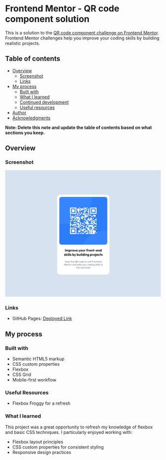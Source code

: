 # Frontend Mentor - QR code component solution

This is a solution to the [QR code component challenge on Frontend Mentor](https://www.frontendmentor.io/challenges/qr-code-component-iux_sIO_H). Frontend Mentor challenges help you improve your coding skills by building realistic projects. 

## Table of contents

- [Overview](#overview)
  - [Screenshot](#screenshot)
  - [Links](#links)
- [My process](#my-process)
  - [Built with](#built-with)
  - [What I learned](#what-i-learned)
  - [Continued development](#continued-development)
  - [Useful resources](#useful-resources)
- [Author](#author)
- [Acknowledgments](#acknowledgments)

**Note: Delete this note and update the table of contents based on what sections you keep.**

## Overview

### Screenshot

![Screenshot](./assets/images/screenshot.jpg)

### Links

- GitHub Pages: [Deployed Link](https://georgeburn94.github.io/QR-code-challenge/)

## My process

### Built with

- Semantic HTML5 markup
- CSS custom properties
- Flexbox
- CSS Grid
- Mobile-first workflow

### Useful Resources

- Flexbox Froggy for a refresh

### What I learned
This project was a great opportunity to refresh my knowledge of flexbox and basic CSS techniques. I particularly enjoyed working with:

- Flexbox layout principles
- CSS custom properties for consistent styling
- Responsive design practices
